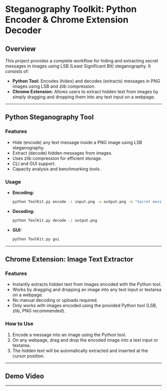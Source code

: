 # Steganography Toolkit: Python Encoder & Chrome Extension Decoder

## Overview

This project provides a complete workflow for hiding and extracting secret messages in images using LSB (Least Significant Bit) steganography. It consists of:

-   **Python Tool:** Encodes (hides) and decodes (extracts) messages in PNG images using LSB and zlib compression.
-   **Chrome Extension:** Allows users to extract hidden text from images by simply dragging and dropping them into any text input on a webpage.

---

## Python Steganography Tool

### Features

-   Hide (encode) any text message inside a PNG image using LSB steganography.
-   Extract (decode) hidden messages from images.
-   Uses zlib compression for efficient storage.
-   CLI and GUI support.
-   Capacity analysis and benchmarking tools.

### Usage

-   **Encoding:**
    ```bash
    python ToolKit.py encode -i input.png -o output.png -m "Secret message here"
    ```
-   **Decoding:**
    ```bash
    python ToolKit.py decode -i output.png
    ```
-   **GUI:**
    ```bash
    python ToolKit.py gui
    ```

---

## Chrome Extension: Image Text Extractor

### Features

-   Instantly extracts hidden text from images encoded with the Python tool.
-   Works by dragging and dropping an image into any text input or textarea on a webpage.
-   No manual decoding or uploads required.
-   Only works with images encoded using the provided Python tool (LSB, zlib, PNG recommended).

### How to Use

1. Encode a message into an image using the Python tool.
2. On any webpage, drag and drop the encoded image into a text input or textarea.
3. The hidden text will be automatically extracted and inserted at the cursor position.

---

## Demo Video

---


